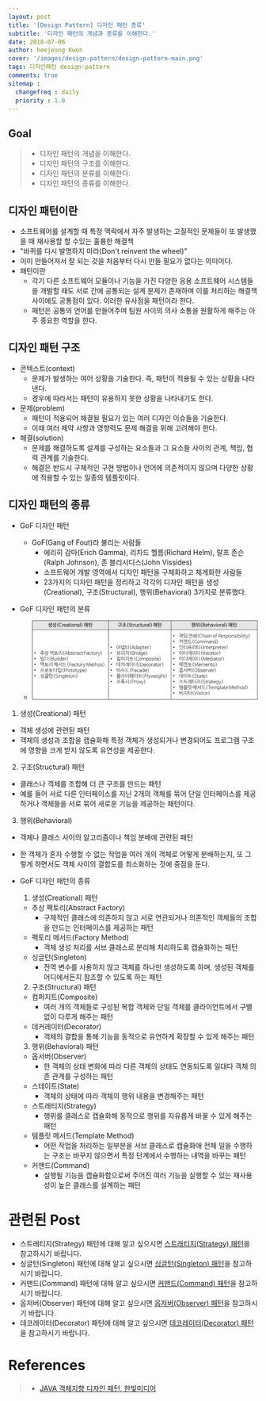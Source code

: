 ```yaml
---
layout: post
title: '[Design Pattern] 디자인 패턴 종류'
subtitle: '디자인 패턴의 개념과 종류를 이해한다.'
date: 2018-07-06
author: heejeong Kwon
cover: '/images/design-pattern/design-pattern-main.png'
tags: 디자인패턴 design-pattern
comments: true
sitemap :
  changefreq : daily
  priority : 1.0
---
```



## Goal
> - 디자인 패턴의 개념을 이해한다.
> - 디자인 패턴의 구조를 이해한다.
> - 디자인 패턴의 분류를 이해한다.
> - 디자인 패턴의 종류를 이해한다.

## 디자인 패턴이란
* 소프트웨어를 설계할 때 특정 맥락에서 자주 발생하는 고질적인 문제들이 또 발생했을 때 재사용할 할 수있는 훌륭한 해결책
* "바퀴를 다시 발명하지 마라(Don't reinvent the wheel)"
* 이미 만들어져서 잘 되는 것을 처음부터 다시 만들 필요가 없다는 의미이다.
* 패턴이란
  * 각기 다른 소프트웨어 모듈이나 기능을 가진 다양한 응용 소프트웨어 시스템들을 개발할 때도 서로 간에 공통되는 설계 문제가 존재하며 이를 처리하는 해결책 사이에도 공통점이 있다. 이러한 유사점을 패턴이라 한다.
  * 패턴은 공통의 언어를 만들어주며 팀원 사이의 의사 소통을 원활하게 해주는 아주 중요한 역할을 한다.  

## 디자인 패턴 구조
* 콘텍스트(context)
  * 문제가 발생하는 여어 상황을 기술한다. 즉, 패턴이 적용될 수 있는 상황을 나타낸다.
  * 경우에 따라서는 패턴이 유용하지 못한 상황을 나타내기도 한다.
* 문제(problem)
  * 패턴이 적용되어 해결될 필요가 있는 여러 디자인 이슈들을 기술한다.
  * 이때 여러 제약 사항과 영향력도 문제 해결을 위해 고려해야 한다.
* 해결(solution)
  * 문제를 해결하도록 설계를 구성하는 요소들과 그 요소들 사이의 관계, 책임, 협력 관계를 기술한다.
  * 해결은 반드시 구체적인 구현 방법이나 언어에 의존적이지 않으며 다양한 상황에 적용할 수 있는 일종의 템플릿이다.

## 디자인 패턴의 종류
* GoF 디자인 패턴
  * GoF(Gang of Fout)라 불리는 사람들
    * 에리히 감마(Erich Gamma), 리차드 헬름(Richard Helm), 랄프 존슨(Ralph Johnson), 존 블리시디스(John Vissides)
    * 소프트웨어 개발 영역에서 디자인 패턴을 구체화하고 체계화한 사람들
    * 23가지의 디자인 패턴을 정리하고 각각의 디자인 패턴을 생성(Creational), 구조(Structural), 행위(Behavioral) 3가지로 분류했다.

* GoF 디자인 패턴의 분류
  * ![](/images/design-pattern/types-of-designpattern.png)

1. 생성(Creational) 패턴
* 객체 생성에 관련된 패턴
* 객체의 생성과 조합을 캡슐화해 특정 객체가 생성되거나 변경되어도 프로그램 구조에 영향을 크게 받지 않도록 유연성을 제공한다.
2. 구조(Structural) 패턴
* 클래스나 객체를 조합해 더 큰 구조를 만드는 패턴
* 예를 들어 서로 다른 인터페이스를 지닌 2개의 객체를 묶어 단일 인터페이스를 제공하거나 객체들을 서로 묶어 새로운 기능을 제공하는 패턴이다.
3. 행위(Behavioral)
* 객체나 클래스 사이의 알고리즘이나 책임 분배에 관련된 패턴
* 한 객체가 혼자 수행할 수 없는 작업을 여러 개의 객체로 어떻게 분배하는지, 또 그렇게 하면서도 객체 사이의 결합도를 최소화하는 것에 중점을 둔다.


* GoF 디자인 패턴의 종류
  1. 생성(Creational) 패턴
  * 추상 팩토리(Abstract Factory)
    * 구제적인 클래스에 의존하지 않고 서로 연관되거나 의존적인 객체들의 조합을 만드는 인터페이스를 제공하는 패턴
  * 팩토리 메서드(Factory Method)
    * 객체 생성 처리를 서브 클래스로 분리해 처리하도록 캡슐화하는 패턴
  * 싱글턴(Singleton)
    * 전역 변수를 사용하지 않고 객체를 하나만 생성하도록 하며, 생성된 객체를 어디에서든지 참조할 수 있도록 하는 패턴
  2. 구조(Structural) 패턴
  * 컴퍼지트(Composite)
    * 여러 개의 객체들로 구성된 복합 객체와 단일 객체를 클라이언트에서 구별 없이 다루게 해주는 패턴
  * 데커레이터(Decorator)
    * 객체의 결합을 통해 기능을 동적으로 유연하게 확장할 수 있게 해주는 패턴
  3. 행위(Behavioral) 패턴
  * 옵서버(Observer)
    * 한 객체의 상태 변화에 따라 다른 객체의 상태도 연동되도록 일대다 객체 의존 관계를 구성하는 패턴
  * 스테이트(State)
    * 객체의 상태에 따라 객체의 행위 내용을 변경해주는 패턴
  * 스트래티지(Strategy)
    * 행위를 클래스로 캡슐화해 동적으로 행위를 자유롭게 바꿀 수 있게 해주는 패턴
  * 템플릿 메서드(Template Method)
    * 어떤 작업을 처리하는 일부분을 서브 클래스로 캡슐화애 전체 일을 수행하는 구조는 바꾸지 않으면서 특정 단계에서 수행하는 내역을 바꾸는 패턴
  * 커맨드(Command)
    * 실행될 기능을 캡슐화함으로써 주어진 여러 기능을 실행할 수 있는 재사용성이 높은 클래스를 설계하는 패턴



# 관련된 Post
* 스트래티지(Strategy) 패턴에 대해 알고 싶으시면 [스트래티지(Strategy) 패턴](https://gmlwjd9405.github.io/2018/07/06/strategy-pattern.html)을 참고하시기 바랍니다.
* 싱글턴(Singleton) 패턴에 대해 알고 싶으시면 [싱글턴(Singleton) 패턴](https://gmlwjd9405.github.io/2018/07/06/singleton-pattern.html)을 참고하시기 바랍니다.
* 커맨드(Command) 패턴에 대해 알고 싶으시면 [커맨드(Command) 패턴](https://gmlwjd9405.github.io/2018/07/07/command-pattern.html)을 참고하시기 바랍니다.
* 옵저버(Observer) 패턴에 대해 알고 싶으시면 [옵저버(Observer) 패턴](https://gmlwjd9405.github.io/2018/07/08/observer-pattern.html)을 참고하시기 바랍니다.
* 데코레이터(Decorator) 패턴에 대해 알고 싶으시면 [데코레이터(Decorator) 패턴](https://gmlwjd9405.github.io/2018/07/09/decorator-pattern.html)을 참고하시기 바랍니다.

# References
> - [JAVA 객체지향 디자인 패턴, 한빛미디어](http://www.kyobobook.co.kr/product/detailViewKor.laf?mallGb=KOR&ejkGb=KOR&barcode=9788968480911&orderClick=JAj)
